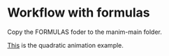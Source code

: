 # Workflow with formulas

Copy the FORMULAS foder to the manim-main folder.

[This](https://pastebin.com/rXRMFbCB) is the quadratic animation example.
